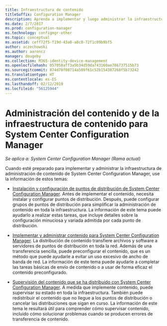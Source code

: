 ```yaml
---
title: Infraestructura de contenido
titleSuffix: Configuration Manager
description: Aprenda a implementar y luego administrar la infraestructura de administración de contenido de System Center Configuration Manager.
ms.date: 2/7/2017
ms.prod: configuration-manager
ms.technology: configmgr-other
ms.topic: conceptual
ms.assetid: ceff72f5-f19d-43a0-a8c0-72f1c09b9bf5
author: aczechowski
ms.author: aaroncz
manager: dougeby
ms.collection: M365-identity-device-management
ms.openlocfilehash: 057058aff3a5b34d59da743160ae786737515b73
ms.sourcegitcommit: 874d78f08714a509f61c52b154387268f5b73242
ms.translationtype: HT
ms.contentlocale: es-ES
ms.lasthandoff: 02/12/2019
ms.locfileid: "56125944"
---
```

# <a name="manage-content-and-content-infrastructure-for-system-center-configuration-manager"></a>Administración del contenido y de la infraestructura de contenido para System Center Configuration Manager

*Se aplica a: System Center Configuration Manager (Rama actual)*

Cuando esté preparado para implementar y administrar la infraestructura de administración de contenido de System Center Configuration Manager, use la información de estos temas:  

-   [Instalación y configuración de puntos de distribución de System Center Configuration Manager](../../../../core/servers/deploy/configure/install-and-configure-distribution-points.md). Antes de implementar el contenido, necesita instalar y configurar puntos de distribución. Después, puede configurar grupos de puntos de distribución para simplificar la administración de contenido en toda la infraestructura. La información de este tema puede ayudarlo a realizar estas tareas, que incluye detalles sobre la configuración minuciosa y variada admitida por cada punto de distribución.  

-   [Implementar y administrar contenido para System Center Configuration Manager](../../../../core/servers/deploy/configure/deploy-and-manage-content.md). La distribución de contenido transfiere archivos y software a servidores de puntos de distribución en toda la red. Además de una transferencia sencilla, puede preconfigurar el contenido, que es un método que puede ayudarle a evitar un uso excesivo de ancho de banda de red. La información de este tema puede ayudarle a completar las tareas básicas de envío de contenido o a usar de forma eficaz el contenido preconfigurado.  

-   [Supervisión del contenido que se ha distribuido con System Center Configuration Manager](../../../../core/servers/deploy/configure/monitor-content-you-have-distributed.md). A medida que implemente contenido, puede supervisar su estado en toda la infraestructura. También puede redistribuir el contenido que no llegue a los puntos de distribución o cancelar las distribuciones que sigan en curso. La información de este tema le resultará útil para comprender cómo supervisar contenido, incluido cómo solucionar problemas cuando se producen errores de transferencia de contenido.  
